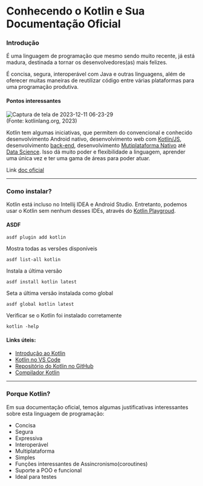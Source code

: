 # Conhecendo o Kotlin e Sua Documentação Oficial

### Introdução

É uma linguagem de programação que mesmo sendo muito recente, já está madura, destinada a tornar os desenvolvedores(as) mais felizes.

É concisa, segura, interoperável com Java e outras linguagens, além de oferecer muitas maneiras de reutilizar código entre várias plataformas para uma programação produtiva.

#### Pontos interessantes

![Captura de tela de 2023-12-11 06-23-29](https://github.com/Sandrolaxx/boot-dio-kotlin/assets/61207420/ebc1d1bf-0e1a-499d-a524-b4c5c25c38c3)
<br/>(Fonte: kotlinlang.org, 2023)

Kotlin tem algumas iniciativas, que permitem do convencional e conhecido desenvolvimento Android nativo, desenvolvimento web com [Kotlin/JS](https://kotlinlang.org/docs/js-overview.html), desenvolvimento [back-end](https://kotlinlang.org/lp/server-side/), desenvolvimento [Mutiplataforma Nativo](https://kotlinlang.org/docs/native-overview.html) até [Data Science](https://kotlinlang.org/docs/data-science-overview.html). Isso dá muito poder e flexibilidade a linguagem, aprender uma única vez e ter uma gama de áreas para poder atuar.

Link [doc oficial](https://kotlinlang.org)

---

### Como instalar?

Kotlin está incluso no Intellij IDEA e Android Studio. Entretanto, podemos usar o Kotlin sem nenhum desses IDEs, através do [Kotlin Playgroud](https://play.kotlinlang.org).

#### ASDF

```
asdf plugin add kotlin
```

Mostra todas as versões disponíveis
```
asdf list-all kotlin
```

Instala a última versão
```
asdf install kotlin latest
```

Seta a última versão instalada como global
```
asdf global kotlin latest
```

Verificar se o Kotlin foi instalado corretamente
```
kotlin -help
```

#### Links úteis:

* [Introdução ao Kotlin](https://kotlinlang.org/docs/getting-started.html)
* [Kotlin no VS Code](https://in-kotlin.com/ide/vscode/setup-vscode-for-kotlin-development)
* [Repositório do Kotlin no GitHub](https://github.com/JetBrains/kotlin)
* [Compilador Kotlin](https://kotlinlang.org/docs/command-line.html)

---

### Porque Kotlin?

Em sua documentação oficial, temos algumas justificativas interessantes sobre esta linguagem de programação:

* Concisa
* Segura
* Expressiva
* Interoperável
* Multiplataforma
* Simples
* Funções interessantes de Assincronismo(coroutines)
* Suporte a POO e funcional
* Ideal para testes
